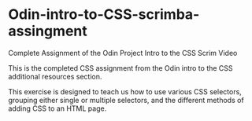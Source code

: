 # Odin-intro-to-CSS-scrimba-assingment
Complete Assignment of the Odin Project Intro to the CSS Scrim
Video


This is the completed CSS assignment from the Odin intro to the CSS additional resources section.


This exercise is designed to teach us how to use various CSS selectors, grouping either single or multiple selectors, and the different methods of adding CSS to an HTML page.